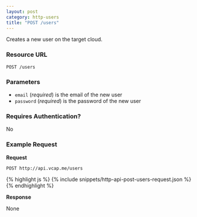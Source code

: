 ```yaml
---
layout: post
category: http-users
title: "POST /users"
---
```


Creates a new user on the target cloud.

### Resource URL

`POST /users`

### Parameters

* `email` (*required*) is the email of the new user
* `password` (*required*) is the password of the new user

### Requires Authentication?

No

### Example Request

**Request**

`POST http://api.vcap.me/users`

<div class="js example">
{% highlight js %}
{% include snippets/http-api-post-users-request.json %}
{% endhighlight %}
</div>

**Response**

None
